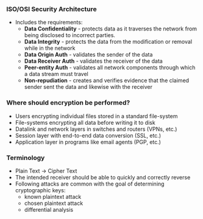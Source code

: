 ### ISO/OSI Security Architecture
- Includes the requirements:
	- **Data Confidentiality** - protects data as it traverses the network from being disclosed to incorrect parties.
	- **Data Integrity** - protects the data from the modification or removal while in the network
	- **Data Origin Auth** - validates the sender of the data
	- **Data Receiver Auth** - validates the receiver of the data
	- **Peer-entity Auth** - validates all network components through which a data stream must travel
	- **Non-repudiation** - creates and verifies evidence that the claimed sender sent the data and likewise with the receiver

### Where should encryption be performed?
- Users encrypting individual files stored in a standard file-system
- File-systems encrypting all data before writing it to disk
- Datalink and network layers in switches and routers (VPNs, etc.)
- Session layer with end-to-end data conversion (SSL, etc.)
- Application layer in programs like email agents (PGP, etc.)

### Terminology
- Plain Text -> Cipher Text
- The intended receiver should be able to quickly and correctly reverse
- Following attacks are common with the goal of determining cryptographic keys:
	- known plaintext attack
	- chosen plaintext attack
	- differential analysis